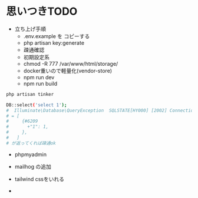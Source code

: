 # 思いつきTODO
- 立ち上げ手順
  - .env.example を コピーする
  - php artisan key:generate
  - 疎通確認
  - 初期設定系
  - chmod -R 777 /var/www/html/storage/
  - docker重いので軽量化(vendor-store)
  - npm run dev
  - npm run build

```bash
php artisan tinker

DB::select('select 1');
#  Illuminate\Database\QueryException  SQLSTATE[HY000] [2002] Connection refused (Connection: mysql, SQL: select 1).の場合疎通できてない
# = [
#     {#6209
#       +"1": 1,
#     },
#   ]
# が返ってくれば疎通ok

```

- phpmyadmin
- mailhog
の追加

- tailwind cssをいれる
- 
